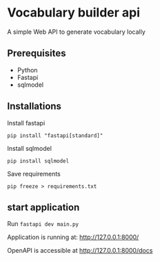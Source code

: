 # Vocabulary builder api 

A simple Web API to generate vocabulary locally

## Prerequisites
- Python
- Fastapi
- sqlmodel

## Installations

Install fastapi
```
pip install "fastapi[standard]"
```

Install sqlmodel
```
pip install sqlmodel
```

Save requirements
```
pip freeze > requirements.txt
```


## start application
Run `fastapi dev main.py`

Application is running at: http://127.0.0.1:8000/

OpenAPI is accessible at http://127.0.0.1:8000/docs
